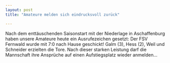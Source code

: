 ```yaml
---
layout: post
title: "Amateure melden sich eindrucksvoll zurück"

---
```


Nach dem enttäuschenden Saisonstart mit der Niederlage in Aschaffenburg haben unsere Amateure heute ein Ausrufezeichen gesetzt: Der FSV Fernwald wurde mit 7:0 nach Hause geschickt! Galm (3), Hess (2), Weil und Schneider erzielten die Tore. Nach dieser starken Leistung darf die Mannschaft ihre Ansprüche auf einen Aufstiegsplatz wieder anmelden...


